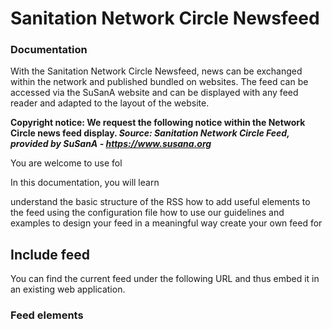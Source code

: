 # Sanitation Network Circle Newsfeed
### Documentation

With the Sanitation Network Circle Newsfeed, news can be exchanged within the network and published bundled on websites. The feed can be accessed via the SuSanA website and can be displayed with any feed reader and adapted to the layout of the website.

**Copyright notice: 
We request the following notice within the Network Circle news feed display. 
_Source: Sanitation Network Circle Feed, provided by SuSanA - https://www.susana.org_**

You are welcome to use fol

In this documentation, you will learn

understand the basic structure of the RSS
how to add useful elements to the feed using the configuration file
how to use our guidelines and examples to design your feed in a meaningful way
create your own feed for



## Include feed

You can find the current feed under the following URL and thus embed it in an existing web application.

### Feed elements
